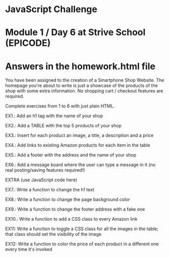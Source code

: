 
# JavaScript Challenge

# Module 1 / Day 6 at Strive School (EPICODE)
# Answers in the homework.html file

You have been assigned to the creation of a Smartphone Shop Website. The homepage you're about to write is just a showcase of the products of the shop with some extra information. No shopping cart / checkout features are required.

Complete exercises from 1 to 6 with just plain HTML.

EX1.: Add an h1 tag with the name of your shop

EX2.: Add a TABLE with the top 5 products of your shop

EX3.: Insert for each product an image, a title, a description and a price

EX4.: Add links to existing Amazon products for each item in the table

EX5.: Add a footer with the address and the name of your shop

EX6.: Add a message board where the user can type a message in it (no real posting/saving features required!)

EXTRA (use JavaScript code here)

EX7.: Write a function to change the h1 text

EX8.: Write a function to change the page background color

EX9.: Write a function to change the footer address with a fake one

EX10.: Write a function to add a CSS class to every Amazon link

EX11: Write a function to toggle a CSS class for all the images in the table; that class should set the visibility of the image

EX12: Write a function to color the price of each product in a different one every time it's invoked
